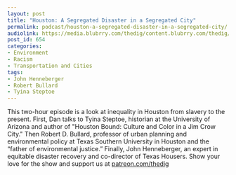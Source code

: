 ```yaml
---
layout: post
title: "Houston: A Segregated Disaster in a Segregated City"
permalink: podcast/houston-a-segregated-disaster-in-a-segregated-city/
audiolink: https://media.blubrry.com/thedig/content.blubrry.com/thedig/The_Dig_-_EP_47_-_HoustonSpecial.mp3
post_id: 654
categories: 
- Environment
- Racism
- Transportation and Cities
tags: 
- John Henneberger
- Robert Bullard
- Tyina Steptoe
---
```


This two-hour episode is a look at inequality in Houston from slavery to the present. First, Dan talks to Tyina Steptoe, historian at the University of Arizona and author of "Houston Bound: Culture and Color in a Jim Crow City." Then Robert D. Bullard, professor of urban planning and environmental policy at Texas Southern University in Houston and the “father of environmental justice.” Finally, John Henneberger, an expert in equitable disaster recovery and co-director of Texas Housers. Show your love for the show and support us at 
[patreon.com/thedig](patreon.com/thedig)